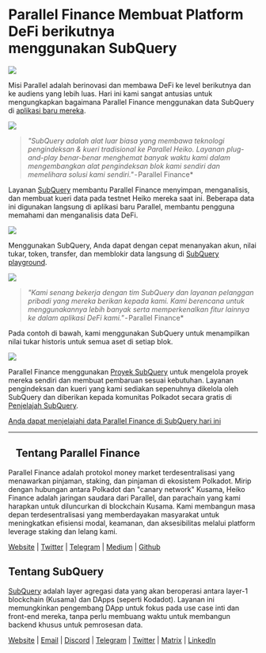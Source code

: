 # Parallel Finance Membuat Platform DeFi berikutnya menggunakan SubQuery

![](https://cdn-images-1.medium.com/max/1600/1*WcFjuL_ncmHpgzVhaXDUdg.png)

Misi Parallel adalah berinovasi dan membawa DeFi ke level berikutnya dan ke audiens yang lebih luas. Hari ini kami sangat antusias untuk mengungkapkan bagaimana Parallel Finance menggunakan data SubQuery di [aplikasi baru mereka](https://testnet.parallel.fi/#/overview).

![](https://cdn-images-1.medium.com/max/1600/1*5Ru0mv1hq86BuBhGwsmoqQ.png)

> *"SubQuery adalah alat luar biasa yang membawa teknologi pengindeksan & kueri tradisional ke Parallel Heiko. Layanan plug-and-play benar-benar menghemat banyak waktu kami dalam mengembangkan alat pengindeksan blok kami sendiri dan memelihara solusi kami sendiri."* - Parallel Finance*

Layanan [SubQuery](https://subquery.network/) membantu Parallel Finance menyimpan, menganalisis, dan membuat kueri data pada testnet Heiko mereka saat ini. Beberapa data ini digunakan langsung di aplikasi baru Parallel, membantu pengguna memahami dan menganalisis data DeFi.

![](https://miro.medium.com/max/1200/1*Lmk8BvWg2YYTDZggHN82VQ.gif)

Menggunakan SubQuery, Anda dapat dengan cepat menanyakan akun, nilai tukar, token, transfer, dan memblokir data langsung di [SubQuery playground](https://explorer.subquery.network/subquery/parallel-finance/parallel-finance).

![](https://cdn-images-1.medium.com/max/1600/1*FDRgez-G26x1DkWqCkORMQ.png)

> *"Kami senang bekerja dengan tim SubQuery dan layanan pelanggan pribadi yang mereka berikan kepada kami. Kami berencana untuk menggunakannya lebih banyak serta memperkenalkan fitur lainnya ke dalam aplikasi DeFi kami."* - Parallel Finance*

Pada contoh di bawah, kami menggunakan SubQuery untuk menampilkan nilai tukar historis untuk semua aset di setiap blok.

![](https://cdn-images-1.medium.com/max/1600/1*yctQKMNqdOnICNblJk9njw.png)

Parallel Finance menggunakan [Proyek SubQuery](https://project.subquery.network/) untuk mengelola proyek mereka sendiri dan membuat pembaruan sesuai kebutuhan. Layanan pengindeksan dan kueri yang kami sediakan sepenuhnya dikelola oleh SubQuery dan diberikan kepada komunitas Polkadot secara gratis di [Penjelajah SubQuery](https://explorer.subquery.network/).

[Anda dapat menjelajahi data Parallel Finance di SubQuery hari ini](https://explorer.subquery.network/subquery/parallel-finance/parallel-finance)

* * * * *

##    Tentang Parallel Finance

Parallel Finance adalah protokol money market terdesentralisasi yang menawarkan pinjaman, staking, dan pinjaman di ekosistem Polkadot. Mirip dengan hubungan antara Polkadot dan "canary network" Kusama, Heiko Finance adalah jaringan saudara dari Parallel, dan parachain yang kami harapkan untuk diluncurkan di blockchain Kusama. Kami membangun masa depan terdesentralisasi yang memberdayakan masyarakat untuk meningkatkan efisiensi modal, keamanan, dan aksesibilitas melalui platform leverage staking dan lelang kami.

[Website](https://parallel.fi/) | [Twitter](https://twitter.com/ParallelFi) | [Telegram](https://t.me/parallelfi) | [Medium](https://parallelfinance.medium.com/) | [Github](https://github.com/parallel-finance/parallel-dapp/blob/master/parallel.gif)

## Tentang SubQuery

[SubQuery](https://subquery.network/) adalah layer agregasi data yang akan beroperasi antara layer-1 blockchain (Kusama) dan DApps (seperti Kodadot). Layanan ini memungkinkan pengembang DApp untuk fokus pada use case inti dan front-end mereka, tanpa perlu membuang waktu untuk membangun backend khusus untuk pemrosesan data.

[Website](https://subquery.network/) | [Email](mailto:hello@subquery.network) | [Discord](https://discord.com/invite/78zg8aBSMG) | [Telegram](https://t.me/subquerynetwork) | [Twitter](https://twitter.com/subquerynetwork) | [Matrix](https://matrix.to/#/#subquery:matrix.org) | [LinkedIn](https://www.linkedin.com/company/subquery)
